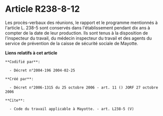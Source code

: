 # Article R238-8-12

Les procès-verbaux des réunions, le rapport et le programme mentionnés à l'article L. 238-5 sont conservés dans
l'établissement pendant dix ans à compter de la date de leur production. Ils sont tenus à la disposition de l'inspecteur du
travail, du médecin inspecteur du travail et des agents du service de prévention de la caisse de sécurité sociale de Mayotte.

**Liens relatifs à cet article**

	**Codifié par**:

	  - Décret n°2004-196 2004-02-25

	**Créé par**:

	  - Décret n°2006-1315 du 25 octobre 2006 - art. 11 () JORF 27 octobre 2006

	**Cite**:

	  - Code du travail applicable à Mayotte. - art. L238-5 (V)
